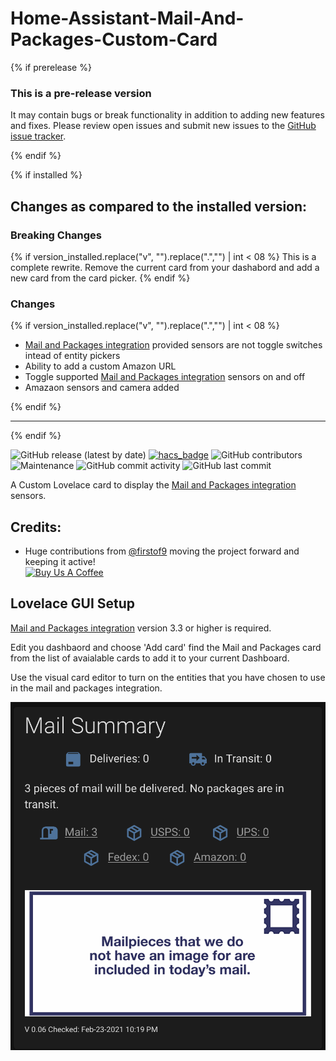 # Home-Assistant-Mail-And-Packages-Custom-Card

{% if prerelease %}

### This is a pre-release version

It may contain bugs or break functionality in addition to adding new features and fixes. Please review open issues and submit new issues to the [GitHub issue tracker](https://github.com/moralmunky/Home-Assistant-Mail-And-Packages-Custom-Card/issues).

{% endif %}

{% if installed %}

## Changes as compared to the installed version:

### Breaking Changes

{% if version_installed.replace("v", "").replace(".","") | int < 08  %}
This is a complete rewrite. Remove the current card from your dashabord and add a new card from the card picker.
{% endif %}

### Changes

{% if version_installed.replace("v", "").replace(".","") | int < 08  %}

- [Mail and Packages integration](https://github.com/moralmunky/Home-Assistant-Mail-And-Packages) provided sensors are not toggle switches intead of entity pickers
- Ability to add a custom Amazon URL
- Toggle supported [Mail and Packages integration](https://github.com/moralmunky/Home-Assistant-Mail-And-Packages) sensors on and off
- Amazaon sensors and camera added

{% endif %}

---

{% endif %}

![GitHub release (latest by date)](https://img.shields.io/github/v/release/moralmunky/Home-Assistant-Mail-And-Packages-Custom-Card)
[![hacs_badge](https://img.shields.io/badge/HACS-Custom-orange.svg)](https://github.com/custom-components/hacs)
![GitHub contributors](https://img.shields.io/github/contributors/moralmunky/Home-Assistant-Mail-And-Packages-Custom-Card)
![Maintenance](https://img.shields.io/maintenance/yes/2020)
![GitHub commit activity](https://img.shields.io/github/commit-activity/m/moralmunky/Home-Assistant-Mail-And-Packages-Custom-Card)
![GitHub last commit](https://img.shields.io/github/last-commit/moralmunky/Home-Assistant-Mail-And-Packages-Custom-Card)

A Custom Lovelace card to display the [Mail and Packages integration](https://github.com/moralmunky/Home-Assistant-Mail-And-Packages) sensors.

## Credits:

- Huge contributions from [@firstof9](https://github.com/firstof9) moving the project forward and keeping it active!
  <br/>
  <a href="https://www.buymeacoffee.com/Moralmunky" target="_blank"><img src="/docs/coffee.png" alt="Buy Us A Coffee" height="51px" width="217px" /></a>

## Lovelace GUI Setup

[Mail and Packages integration](https://github.com/moralmunky/Home-Assistant-Mail-And-Packages) version 3.3 or higher is required.

Edit you dashbaord and choose 'Add card' find the Mail and Packages card from the list of avaialable cards to add it to your current Dashboard.

Use the visual card editor to turn on the entities that you have chosen to use in the mail and packages integration.

<img src="https://github.com/moralmunky/Home-Assistant-Mail-And-Packages-Custom-Card/blob/master/img/card-image.png?raw=true" alt="Preview of card" />

